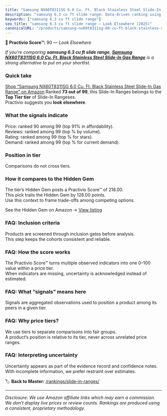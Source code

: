 ```yaml
---
title: "Samsung NX60T8311SG 6.0 Cu. Ft. Black Stainless Steel Slide-In Gas Range"
description: "samsung 6.3 cu ft slide range: Data-driven ranking using the Practivio Score™. Positioned by quality, value, demand, findability, momentum."
keywords: ["samsung 6.3 cu ft slide range"]
seo_title: "samsung 6.3 cu ft slide range — Look Elsewhere (2025)"
canonicalURL: "/products/samsung-nx60t8311sg-60-cu-ft-black-stainless-steel-slide-in-gas-range-B0BP9LV12Y/"
---
```


**🚫 Practivio Score™:** 90 — _Look Elsewhere_


*If you're comparing **samsung 6.3 cu ft slide range**, **[Samsung NX60T8311SG 6.0 Cu. Ft. Black Stainless Steel Slide-In Gas Range](https://www.amazon.com/dp/B0BP9LV12Y?tag=practivio-20)** is a strong alternative to put on your shortlist.*
### Quick take
[Shop “Samsung NX60T8311SG 6.0 Cu. Ft. Black Stainless Steel Slide-In Gas Range” on Amazon](https://www.amazon.com/dp/B0BP9LV12Y?tag=practivio-20)
Ranked **73 out of 99**, this Slide-In Ranges belongs to the **Top Tier tier** of Slide-In Rangeses.  
Practivio suggests you **look elsewhere**.

### What the signals indicate
Price: ranked 90 among 99 (top 91% in affordability).  
Reviews: ranked  among 99 (top % by volume).  
Rating: ranked  among 99 (top % for stars).  
Demand: ranked  among 99 (top % for current demand).

### Position in tier
Comparisons do not cross tiers.

### How it compares to the Hidden Gem
The tier’s Hidden Gem posts a Practivio Score™ of 218.00.  
This pick trails the Hidden Gem by 128.00 points.  
Use this context to frame trade-offs among competing options.  

See the Hidden Gem on Amazon → [View listing](https://www.amazon.com/dp/B088FZHKKL?tag=practivio-20)

### FAQ: Inclusion criteria
Products are screened through inclusion gates before analysis.  
This step keeps the cohorts consistent and reliable.

### FAQ: How the score works
The Practivio Score™ turns multiple observed indicators into one 0–100 value within a price tier.  
When indicators are missing, uncertainty is acknowledged instead of estimated.

### FAQ: What “signals” means here
Signals are aggregated observations used to position a product among its peers in a given tier.

### FAQ: Why price tiers?
We use tiers to separate comparisons into fair groups.  
A product’s position is relative to its tier, never across unrelated price ranges.

### FAQ: Interpreting uncertainty
Uncertainty appears as part of the evidence record and confidence notes.  
With incomplete information, we prefer restraint over estimates.


🏷️ **Back to Master:** [/rankings/slide-in-ranges/](/rankings/slide-in-ranges/)

---
_Disclosure: We use Amazon affiliate links which may earn a commission. We don’t display live prices or review counts. Rankings are produced using a consistent, proprietary methodology._

